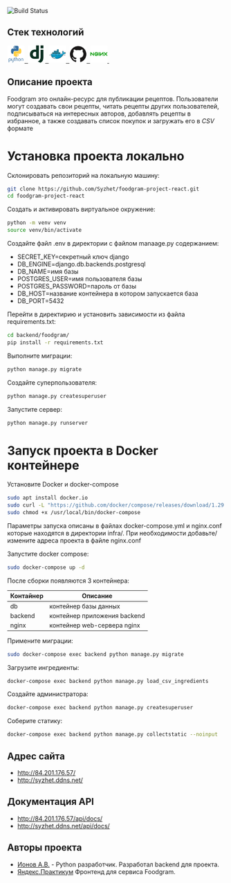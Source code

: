 ![Build Status](https://github.com/Syzhet/foodgram-project-react/actions/workflows/foodgram.yml/badge.svg)

## Стек технологий 

<div>
  <a href="https://www.python.org/">
    <img src="https://github.com/devicons/devicon/blob/master/icons/python/python-original-wordmark.svg" title="Python" alt="Python" width="40" height="40"/>&nbsp;
  </a>
  <a href="https://www.djangoproject.com/">
    <img src="https://github.com/devicons/devicon/blob/master/icons/django/django-plain.svg" title="Django" alt="Django" width="40" height="40"/>&nbsp;
  </a>
  <a href ="https://www.docker.com/">
    <img src="https://github.com/devicons/devicon/blob/master/icons/docker/docker-original.svg" title="Docker" alt="Docker" width="40" height="40"/>&nbsp;
  </a>
  <a href="https://github.com/">
    <img src="https://github.com/devicons/devicon/blob/master/icons/github/github-original.svg" title="GitHub" alt="GitHub" width="40" height="40"/>&nbsp;
  </a>
  <a href="https://nginx.org/">
    <img src="https://github.com/devicons/devicon/blob/master/icons/nginx/nginx-original.svg"  title="nginx" alt="nginx" width="40" height="40"/>&nbsp;
  </a>
</div>

## Описание проекта
Foodgram это онлайн-ресурс для публикации рецептов.
Пользователи могут создавать свои рецепты, читать рецепты других пользователей, подписываться на интересных авторов, добавлять рецепты в избранное, а также создавать список покупок и загружать его в _CSV_ формате

# Установка проекта локально
Склонировать репозиторий на локальную машину:
```sh
git clone https://github.com/Syzhet/foodgram-project-react.git
cd foodgram-project-react
```
Cоздать и активировать виртуальное окружение:
```sh
python -m venv venv
source venv/bin/activate
```
Cоздайте файл .env в директории с файлом manaage.py содержанием:
- SECRET_KEY=секретный ключ django
- DB_ENGINE=django.db.backends.postgresql
- DB_NAME=имя базы
- POSTGRES_USER=имя пользователя базы
- POSTGRES_PASSWORD=пароль от базы
- DB_HOST=название контейнера в котором запускается база
- DB_PORT=5432

Перейти в директирию и установить зависимости из файла requirements.txt:
```sh
cd backend/foodgram/
pip install -r requirements.txt
```
Выполните миграции:
```sh
python manage.py migrate
```
Создайте суперпользователя:
```sh
python manage.py createsuperuser
```
Запустите сервер:
```sh
python manage.py runserver
```

# Запуск проекта в Docker контейнере
Установите Docker и docker-compose
```sh
sudo apt install docker.io 
sudo curl -L "https://github.com/docker/compose/releases/download/1.29.2/docker-compose-$(uname -s)-$(uname -m)" -o /usr/local/bin/docker-compose
sudo chmod +x /usr/local/bin/docker-compose
```
Параметры запуска описаны в файлах docker-compose.yml и nginx.conf которые находятся в директории infra/.
При необходимости добавьте/измените адреса проекта в файле nginx.conf

Запустите docker compose:
```sh
sudo docker-compose up -d
```

После сборки появляются 3 контейнера:

| Контайнер | Описание |
| ------ | ------ |
| db | контейнер базы данных |
| backend | контейнер приложения backend |
| nginx | контейнер web-сервера nginx |

Примените миграции:
```sh
sudo docker-compose exec backend python manage.py migrate
```
Загрузите ингредиенты:
```sh
docker-compose exec backend python manage.py load_csv_ingredients
```
Создайте администратора:
```sh
docker-compose exec backend python manage.py createsuperuser
```
Соберите статику:
```sh
docker-compose exec backend python manage.py collectstatic --noinput
```

## Адрес сайта 
- http://84.201.176.57/
- http://syzhet.ddns.net/

## Документация API
- http://84.201.176.57/api/docs/
- http://syzhet.ddns.net/api/docs/

## Авторы проекта

- [Ионов А.В.](https://github.com/Syzhet) - Python разработчик. Разработал backend для проекта.
- [Яндекс.Практикум](https://practicum.yandex.ru/) Фронтенд для сервиса Foodgram.

